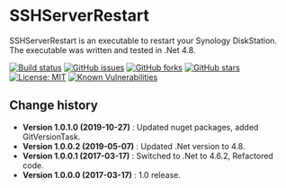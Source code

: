 SSHServerRestart
====================================

SSHServerRestart is an executable to restart your Synology DiskStation.
The executable was written and tested in .Net 4.8.

[![Build status](https://ci.appveyor.com/api/projects/status/01exk9m16pwvnfig?svg=true)](https://ci.appveyor.com/project/SeppPenner/sshserverrestart)
[![GitHub issues](https://img.shields.io/github/issues/SeppPenner/SSHServerRestart.svg)](https://github.com/SeppPenner/SSHServerRestart/issues)
[![GitHub forks](https://img.shields.io/github/forks/SeppPenner/SSHServerRestart.svg)](https://github.com/SeppPenner/SSHServerRestart/network)
[![GitHub stars](https://img.shields.io/github/stars/SeppPenner/SSHServerRestart.svg)](https://github.com/SeppPenner/SSHServerRestart/stargazers)
[![License: MIT](https://img.shields.io/badge/License-MIT-blue.svg)](https://raw.githubusercontent.com/SeppPenner/SSHServerRestart/master/License.txt)
[![Known Vulnerabilities](https://snyk.io/test/github/SeppPenner/SSHServerRestart/badge.svg)](https://snyk.io/test/github/SeppPenner/SSHServerRestart)


Change history
--------------

* **Version 1.0.1.0 (2019-10-27)** : Updated nuget packages, added GitVersionTask.
* **Version 1.0.0.2 (2019-05-07)** : Updated .Net version to 4.8.
* **Version 1.0.0.1 (2017-03-17)** : Switched to .Net to 4.6.2, Refactored code.
* **Version 1.0.0.0 (2017-03-17)** : 1.0 release.

